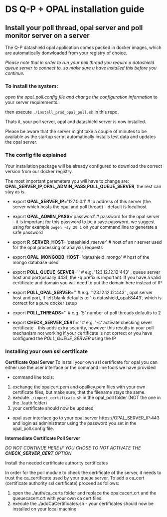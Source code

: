 # DS Q-P + OPAL installation guide


## Install your poll thread, opal server and poll monitor server on a server

The Q-P datashield opal application comes packed in docker images, which are automatically donwloaded from your registry of choice.

*Please note that in order to run your poll thread you require a datashield queue server to connect to, so make sure u have installed this before you continue.*

### To install the system:

*open the opal_poll.config file and change the configuration information* to your server requirements.

then execute `./install_prod_opal_poll.sh` in this repo.

Thats it, your poll server, opal and datashield server is now installed.

Please be aware that the server might take a couple of minutes to be available as the startup script automatically installs test data and updates the opal server.


### The config file explained

Your installation package will be already configured to download the correct version from our docker registry.

The most important parameters you will have to change are:
**OPAL_SERVER_IP**,**OPAL_ADMIN_PASS**,**POLL_QUEUE_SERVER**, the rest can stay as is.

- export **OPAL_SERVER_IP**='127.0.0.1' # Ip address of this server (the server which hosts the opal and poll thread) - default is localhost
- export **OPAL_ADMIN_PASS**='password'  # password for the opal server - it is important for this password to be a save password, we suggest using for example `pwgen -sy 20 1` on your command line to generate a safe password
- export **R_SERVER_HOST**='datashield_rserver' # host of an r server used for the opal processing of analysis requests
- export **OPAL_MONGODB_HOST**='datashield_mongo' # host of the mongo database used

- export **POLL_QUEUE_SERVER**='' # e.g. '123.12.12.12:443' , queue server host and port(usually 443), the -q prefix is important. If you have a valid certificate and domain you will need to put the domain here instead of IP
- export **POLL_OPAL_SERVER**=''  # e.g. '123.12.12.12:443' , opal server host and port, if left blank defaults to '-o datashield_opal:8443', which is correct for a pure docker setup
- export **POLL_THREADS**=''      # e.g. '5' number of poll threads defaults to 2
- export **CHECK_SERVER_CERT**='' # e.g. '-c' activate checking sever certificate - this adds extra security, however this results in your poll mechanism not working if your certificate is not correct or you have configured the *POLL_QUEUE_SERVER* using the IP


### Installing your own ssl certificate


**Certificate Opal Server**
To install your own ssl certificate for opal you can either use the user interface or the command line tools we have provided

- command line tools:
1. exchange the opalcert.pem and opalkey.pem files with your own certificate files, but make sure, that the filename stays the same.
2. execute `./import_certificate.sh` in the opal_poll folder (NOT the one in the ./auth folder)
3. your certificate should now be updated

- opal user interface
go to your opal server https://OPAL_SERVER_IP:443 and login as administrator using the password you set in the opal_poll.config file.

**Intermediate Certificate Poll Server**

*DO NOT CONTINUE HERE IF YOU CHOSE TO NOT ACTIVATE THE **CHECK_SERVER_CERT** OPTION*

Install the needed certificate authority certificates

In order for the poll module to check the certificate of the server, it needs to trust the ca_certificate used by your queue server.
To add a ca_cert (certificate authority ssl certificate) proceed as follows:
1. open the ./auth/ca_certs folder and replace the opalcacert.crt and the queuecacert.crt with your own ca cert files.
2. execute the ./addCaCertificates.sh  - your certificates should now be installed on your local machine
